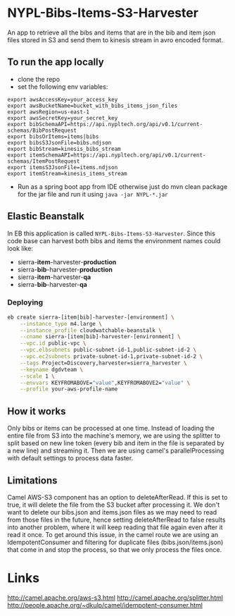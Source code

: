 # NYPL-Bibs-Items-S3-Harvester

An app to retrieve all the bibs and items that are in the bib and item json files stored in S3 and send them to kinesis stream in avro encoded format.

## To run the app locally

 * clone the repo
 * set the following env variables:

```
export awsAccessKey=your_access_key
export awsBucketName=bucket_with_bibs_items_json_files
export awsRegion=us-east-1
export awsSecretKey=your_secret_key
export bibSchemaAPI=https://api.nypltech.org/api/v0.1/current-schemas/BibPostRequest
export bibsOrItems=items|bibs
export bibsS3JsonFile=bibs.ndjson
export bibStream=kinesis_bibs_stream
export itemSchemaAPI=https://api.nypltech.org/api/v0.1/current-schemas/ItemPostRequest
export itemsS3JsonFile=items.ndjson
export itemStream=kinesis_items_stream
```
* Run as a spring boot app from IDE otherwise just do mvn clean package for the jar file and run it using `java -jar NYPL-*.jar`


## Elastic Beanstalk

In EB this application is called `NYPL-Bibs-Items-S3-Harvester`.
Since this code base can harvest both bibs and items the environment names could look like:

 * sierra-**item**-harvester-**production**
 * sierra-**bib**-harvester-**production**
 * sierra-**item**-harvester-**qa**
 * sierra-**bib**-harvester-**qa**

### Deploying

```bash
eb create sierra-[item|bib]-harvester-[environment] \
    --instance_type m4.large \
    --instance_profile cloudwatchable-beanstalk \
    --cname sierra-[item|bib]-harvester-[environment] \
    --vpc.id public-vpc \
    --vpc.elbsubnets public-subnet-id-1,public-subnet-id-2 \
    --vpc.ec2subnets private-subnet-id-1,private-subnet-id-2 \
    --tags Project=Discovery,harvester=sierra_harvester \
    --keyname dgdvteam \
    --scale 1 \
    --envvars KEYFROMABOVE="value",KEYFROMABOVE2="value" \
    --profile your-aws-profile-name
```

## How it works

Only bibs or items can be processed at one time. Instead of loading the entire file from S3 into the machine's memory, we are using the splitter to split based on new line token (every bib and item in the file is separated by a new line) and streaming it. Then we are using camel's parallelProcessing with default settings to process data faster.

## Limitations

 Camel AWS-S3 component has an option to deleteAfterRead. If this is set to true, it will delete the file from the S3 bucket after processing it. We don't want to delete our bibs.json and items.json files as we may need to read from those files in the future, hence setting deleteAfterRead to false results into another problem, where it will keep reading that file again even after it read it once. To get around this issue, in the camel route we are using an IdempotentConsumer and filtering for duplicate files (bibs.json/items.json) that come in and stop the process, so that we only process the files once.

 # Links
 http://camel.apache.org/aws-s3.html
 http://camel.apache.org/splitter.html
 http://people.apache.org/~dkulp/camel/idempotent-consumer.html
